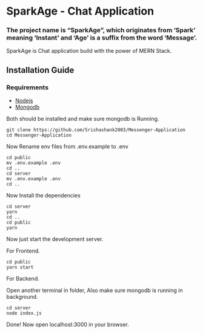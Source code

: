 # SparkAge - Chat Application

### The project name is “SparkAge”, which originates from ‘Spark’ meaning ‘Instant’ and ‘Age’ is a suffix from the word ‘Message’.

SparkAge is Chat application build with the power of MERN Stack.

## Installation Guide

### Requirements

- [Nodejs](https://nodejs.org/en/download)
- [Mongodb](https://www.mongodb.com/docs/manual/administration/install-community/)

Both should be installed and make sure mongodb is Running.

```shell
git clone https://github.com/Srishashank2003/Messenger-Application
cd Messenger-Application
```

Now Rename env files from .env.example to .env

```shell
cd public
mv .env.example .env
cd ..
cd server
mv .env.example .env
cd ..
```

Now Install the dependencies

```shell
cd server
yarn
cd ..
cd public
yarn
```

Now just start the development server.

For Frontend.

```shell
cd public
yarn start
```

For Backend.

Open another terminal in folder, Also make sure mongodb is running in background.

```shell
cd server
node index.js
```

Done! Now open localhost:3000 in your browser.
